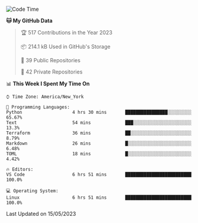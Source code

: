 <!--START_SECTION:waka-->
![Code Time](http://img.shields.io/badge/Code%20Time-199%20hrs%2049%20mins-blue)

**🐱 My GitHub Data** 

> 🏆 517 Contributions in the Year 2023
 > 
> 📦 214.1 kB Used in GitHub's Storage 
 > 
> 📜 39 Public Repositories 
 > 
> 🔑 42 Private Repositories  
 > 
📊 **This Week I Spent My Time On** 

```text
⌚︎ Time Zone: America/New_York

💬 Programming Languages: 
Python                   4 hrs 30 mins       ████████████████░░░░░░░░░   65.67% 
Text                     54 mins             ███░░░░░░░░░░░░░░░░░░░░░░   13.3% 
Terraform                36 mins             ██░░░░░░░░░░░░░░░░░░░░░░░   8.79% 
Markdown                 26 mins             █░░░░░░░░░░░░░░░░░░░░░░░░   6.48% 
TOML                     18 mins             █░░░░░░░░░░░░░░░░░░░░░░░░   4.42%

🔥 Editors: 
VS Code                  6 hrs 51 mins       █████████████████████████   100.0%

💻 Operating System: 
Linux                    6 hrs 51 mins       █████████████████████████   100.0%

```


 Last Updated on 15/05/2023
<!--END_SECTION:waka-->